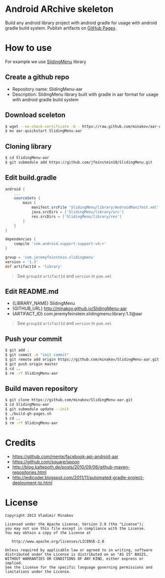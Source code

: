 Android ARchive skeleton
========

Build any android library project with android gradle for usage with android gradle build system. Publish artifacts on [GitHub Pages](http://pages.github.com/).

How to use
========

For example we use [SlidingMenu](https://github.com/jfeinstein10/SlidingMenu/) library

Create a github repo
--------

* Repository name: SlidingMenu-aar
* Description: SlidingMenu library built with gradle in aar format for usage with android gradle build system

Download sceleton
--------

```bash
$ wget --no-check-certificate -O - https://raw.github.com/minakov/aar-quickstart/master/clone.sh | bash
$ mv aar-quickstart SlidingMenu-aar
```

Cloning library
--------

```bash
$ cd SlidingMenu-aar
$ git submodule add https://github.com/jfeinstein10/SlidingMenu.git
```

Edit build.gradle
--------

```groovy
android {
    ...
    sourceSets {
        main {
            manifest.srcFile 'SlidingMenu/library/AndroidManifest.xml'
            java.srcDirs = ['SlidingMenu/library/src']
            res.srcDirs = ['SlidingMenu/library/res']
        }
    }
}

dependencies {
    compile 'com.android.support:support-v4:+'
}

group = 'com.jeremyfeinstein.slidingmenu'
version = '1.3'
def artifactId = 'library'
```

> See `groupId` `artifactId` and `version` in `pom.xml`

Edit README.md
--------

* {LIBRARY_NAME} SlidingMenu
* {GITHUB_URL} http://minakov.github.io/SlidingMenu-aar
* {ARTIFACT_ID} com.jeremyfeinstein.slidingmenu:library:1.3@aar

> See `groupId` `artifactId` and `version` in `pom.xml`

Push your commit
--------

```bash
$ git add .
$ git commit -m "init commit"
$ git remote add origin https://github.com/minakov/SlidingMenu-aar.git
$ git push origin master
$ cd ..
$ rm -rf SlidingMenu-aar
```

Build maven repository 
--------

```bash
$ git clone https://github.com/minakov/SlidingMenu-aar.git
$ cd SlidingMenu-aar
$ git submodule update --init
$ ./build-gh-pages.sh
$ cd ..
$ rm -rf SlidingMenu-aar
```

Credits
========

* https://github.com/mente/facebook-api-android-aar
* https://github.com/square/spoon
* http://blog.kaltepoth.de/posts/2010/09/06/github-maven-repositories.html
* http://jedicoder.blogspot.com/2011/11/automated-gradle-project-deployment-to.html

License
========

    Copyright 2013 Vladimir Minakov

    Licensed under the Apache License, Version 2.0 (the "License");
    you may not use this file except in compliance with the License.
    You may obtain a copy of the License at

       http://www.apache.org/licenses/LICENSE-2.0

    Unless required by applicable law or agreed to in writing, software
    distributed under the License is distributed on an "AS IS" BASIS,
    WITHOUT WARRANTIES OR CONDITIONS OF ANY KIND, either express or implied.
    See the License for the specific language governing permissions and
    limitations under the License.
